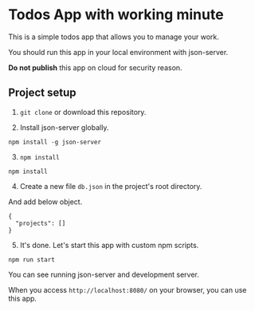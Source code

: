 # Todos App with working minute

This is a simple todos app that allows you to manage your work.

You should run this app in your local environment with json-server.

**Do not publish** this app on cloud for security reason.

## Project setup

1. `git clone` or download this repository.

2. Install json-server globally.

```
npm install -g json-server
```

3. `npm install`

```
npm install
```

4. Create a new file `db.json` in the project's root directory.

And add below object.

```
{
  "projects": []
}
```

5. It's done. Let's start this app with custom npm scripts.

```
npm run start
```

You can see running json-server and development server.

When you access `http://localhost:8080/` on your browser, you can use this app.
